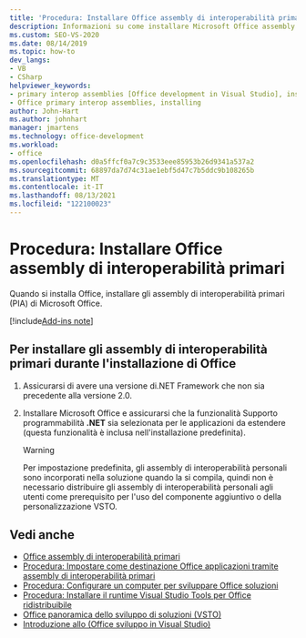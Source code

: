 ```yaml
---
title: 'Procedura: Installare Office assembly di interoperabilità primari'
description: Informazioni su come installare Microsoft Office assembly di interoperabilità primari (PIA) quando si installa Office.
ms.custom: SEO-VS-2020
ms.date: 08/14/2019
ms.topic: how-to
dev_langs:
- VB
- CSharp
helpviewer_keywords:
- primary interop assemblies [Office development in Visual Studio], installing
- Office primary interop assemblies, installing
author: John-Hart
ms.author: johnhart
manager: jmartens
ms.technology: office-development
ms.workload:
- office
ms.openlocfilehash: d0a5ffcf0a7c9c3533eee85953b26d9341a537a2
ms.sourcegitcommit: 68897da7d74c31ae1ebf5d47c7b5ddc9b108265b
ms.translationtype: MT
ms.contentlocale: it-IT
ms.lasthandoff: 08/13/2021
ms.locfileid: "122100023"
---
```

# <a name="how-to-install-office-primary-interop-assemblies"></a>Procedura: Installare Office assembly di interoperabilità primari
  Quando si installa Office, installare gli assembly di interoperabilità primari (PIA) di Microsoft Office.

[!include[Add-ins note](includes/addinsnote.md)]

## <a name="to-install-the-pias-when-you-install-office"></a>Per installare gli assembly di interoperabilità primari durante l'installazione di Office

1. Assicurarsi di avere una versione di.NET Framework che non sia precedente alla versione 2.0.

2. Installare Microsoft Office e assicurarsi che la funzionalità Supporto programmabilità **.NET** sia selezionata per le applicazioni da estendere (questa funzionalità è inclusa nell'installazione predefinita).

    > [!WARNING]
    > Per impostazione predefinita, gli assembly di interoperabilità personali sono incorporati nella soluzione quando la si compila, quindi non è necessario distribuire gli assembly di interoperabilità personali agli utenti come prerequisito per l'uso del componente aggiuntivo o della personalizzazione VSTO.

## <a name="see-also"></a>Vedi anche
- [Office assembly di interoperabilità primari](../vsto/office-primary-interop-assemblies.md)
- [Procedura: Impostare come destinazione Office applicazioni tramite assembly di interoperabilità primari](../vsto/how-to-target-office-applications-through-primary-interop-assemblies.md)
- [Procedura: Configurare un computer per sviluppare Office soluzioni](../vsto/how-to-configure-a-computer-to-develop-office-solutions.md)
- [Procedura: Installare il runtime Visual Studio Tools per Office ridistribuibile](../vsto/how-to-install-the-visual-studio-tools-for-office-runtime-redistributable.md)
- [Office panoramica dello sviluppo di soluzioni &#40;VSTO&#41;](../vsto/office-solutions-development-overview-vsto.md)
- [Introduzione allo &#40;Office sviluppo in Visual Studio&#41;](../vsto/getting-started-office-development-in-visual-studio.md)
